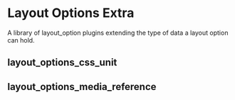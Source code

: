 # Layout Options Extra

A library of layout_option plugins extending the type of data a layout option can hold.

## layout_options_css_unit

## layout_options_media_reference
